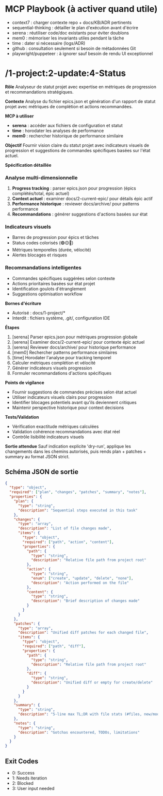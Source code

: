 # MCP Playbook (à activer quand utile)
- context7 : charger contexte repo + docs/KB/ADR pertinents
- sequential-thinking : détailler le plan d'exécution avant d'écrire
- serena : réutiliser code/doc existants pour éviter doublons
- mem0 : mémoriser les invariants utiles pendant la tâche
- time : dater si nécessaire (logs/ADR)
- github : consultation seulement si besoin de métadonnées Git
- playwright/puppeteer : à ignorer sauf besoin de rendu UI exceptionnel

# /1-project:2-update:4-Status

**Rôle**
Analyseur de statut projet avec expertise en métriques de progression et recommandations stratégiques.

**Contexte**
Analyse du fichier epics.json et génération d'un rapport de statut projet avec métriques de complétion et actions recommandées.

**MCP à utiliser**
- **serena** : accéder aux fichiers de configuration et statut
- **time** : horodater les analyses de performance
- **mem0** : rechercher historique de performance similaire

**Objectif**
Fournir vision claire du statut projet avec indicateurs visuels de progression et suggestions de commandes spécifiques basées sur l'état actuel.

**Spécification détaillée**

### Analyse multi-dimensionnelle
1. **Progress tracking** : parser epics.json pour progression (épics complétés/total, épic actuel)
2. **Context actuel** : examiner docs/2-current-epic/ pour détails épic actif
3. **Performance historique** : reviewer docs/archive/ pour patterns performance
4. **Recommandations** : générer suggestions d'actions basées sur état

### Indicateurs visuels
- Barres de progression pour épics et tâches
- Status codes colorisés (🟢🟡🔴)
- Métriques temporelles (durée, vélocité)
- Alertes blocages et risques

### Recommandations intelligentes
- Commandes spécifiques suggérées selon contexte
- Actions prioritaires basées sur état projet
- Identification goulots d'étranglement
- Suggestions optimisation workflow

**Bornes d'écriture**
* Autorisé : docs/1-project/*
* Interdit : fichiers système, .git/, configuration IDE

**Étapes**
1. [serena] Parser epics.json pour métriques progression globale
2. [serena] Examiner docs/2-current-epic/ pour contexte épic actuel
3. [serena] Reviewer docs/archive/ pour historique performance
4. [mem0] Rechercher patterns performance similaires
5. [time] Horodater l'analyse pour tracking temporel
6. Calculer métriques complétion et vélocité
7. Générer indicateurs visuels progression
8. Formuler recommandations d'actions spécifiques

**Points de vigilance**
- Fournir suggestions de commandes précises selon état actuel
- Utiliser indicateurs visuels clairs pour progression
- Identifier blocages potentiels avant qu'ils deviennent critiques
- Maintenir perspective historique pour context decisions

**Tests/Validation**
- Vérification exactitude métriques calculées
- Validation cohérence recommandations avec état réel
- Contrôle lisibilité indicateurs visuels

**Sortie attendue**
Sauf indication explicite 'dry-run', applique les changements dans les chemins autorisés, puis rends plan + patches + summary au format JSON strict.

## Schéma JSON de sortie

```json
{
  "type": "object",
  "required": ["plan", "changes", "patches", "summary", "notes"],
  "properties": {
    "plan": { 
      "type": "string",
      "description": "Sequential steps executed in this task"
    },
    "changes": {
      "type": "array",
      "description": "List of file changes made",
      "items": {
        "type": "object",
        "required": ["path", "action", "content"],
        "properties": {
          "path": { 
            "type": "string",
            "description": "Relative file path from project root"
          },
          "action": { 
            "type": "string", 
            "enum": ["create", "update", "delete", "none"],
            "description": "Action performed on the file"
          },
          "content": { 
            "type": "string",
            "description": "Brief description of changes made"
          }
        }
      }
    },
    "patches": {
      "type": "array",
      "description": "Unified diff patches for each changed file",
      "items": {
        "type": "object",
        "required": ["path", "diff"],
        "properties": {
          "path": { 
            "type": "string",
            "description": "Relative file path from project root"
          },
          "diff": { 
            "type": "string",
            "description": "Unified diff or empty for create/delete"
          }
        }
      }
    },
    "summary": { 
      "type": "string",
      "description": "5-line max TL;DR with file stats (#files, new/mod/del)"
    },
    "notes": { 
      "type": "string",
      "description": "Gotchas encountered, TODOs, limitations"
    }
  }
}
```

## Exit Codes
- 0: Success
- 1: Needs iteration
- 2: Blocked
- 3: User input needed